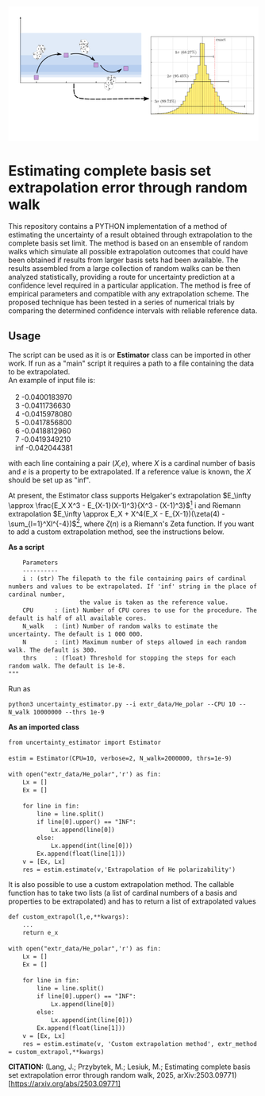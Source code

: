 ![](toc.png?raw=true "Estimating complete basis set extrapolation error through random walk")

<h1>Estimating complete basis set extrapolation error through random walk</h1>

This repository contains a PYTHON implementation of a method of estimating the uncertainty of a result obtained through extrapolation to the complete basis set limit.
The method is based on an ensemble of random walks which simulate all possible extrapolation outcomes that could have been obtained if results from larger basis sets had been available.
The results assembled from a large collection of random walks can be then analyzed statistically, providing a route for uncertainty prediction at a confidence level required in a particular application.
The method is free of empirical parameters and compatible with any extrapolation scheme. The proposed technique has been tested in a series of numerical trials by comparing the determined confidence intervals with reliable reference data.

<h2>Usage</h2>

The script can be used as it is or <b>Estimator</b> class can be imported in other work.
If run as a "main" script it requires a path to a file containing the data to be extrapolated.<br>
An example of input file is:<br><br>
             &emsp;2    -0.0400183970<br>
             &emsp;3    -0.0411736630<br>
             &emsp;4    -0.0415978080<br>
             &emsp;5    -0.0417856800<br>
             &emsp;6    -0.0418812960<br>
             &emsp;7    -0.0419349210<br>
             &emsp;inf  -0.042044381<br>

with each line containing a pair (<i>X,e</i>), where <i>X</i> is a cardinal number of basis and <i>e</i> is a property to be extrapolated. If a reference value is known, the <i>X</i> should be set up as "inf". 

At present, the Estimator class supports Helgaker's extrapolation $E_\infty \approx \frac{E_X X^3 - E_{X-1}(X-1)^3}{X^3 - (X-1)^3}$[<sup>1</sup>](https://pubs.aip.org/aip/jcp/article/106/23/9639/293509/Basis-set-convergence-of-correlated-calculations) i
and Riemann extrapolation $E_\infty \approx E_X +  X^4(E_X - E_{X-1})(\zeta(4) - \sum_{l=1}^Xl^{-4})$[<sup>2</sup>](https://pubs.acs.org/doi/full/10.1021/acs.jctc.9b00705), where $\zeta(n)$ is a Riemann's Zeta function. If you want to add a custom extrapolation method, see the instructions below.

<b>As a script</b>

        Parameters
        ----------
        i : (str) The filepath to the file containing pairs of cardinal numbers and values to be extrapolated. If 'inf' string in the place of cardinal number, 
                        the value is taken as the reference value.
        CPU      : (int) Number of CPU cores to use for the procedure. The default is half of all available cores.
        N_walk   : (int) Number of random walks to estimate the uncertainty. The default is 1 000 000.
        N        : (int) Maximum number of steps allowed in each random walk. The default is 300.
        thrs     : (float) Threshold for stopping the steps for each random walk. The default is 1e-8.
    """ 

Run as 

````
python3 uncertainty_estimator.py --i extr_data/He_polar --CPU 10 --N_walk 10000000 --thrs 1e-9
````
<b>As an imported class</b>
````{python3}
from uncertainty_estimator import Estimator

estim = Estimator(CPU=10, verbose=2, N_walk=2000000, thrs=1e-9)
    
with open("extr_data/He_polar",'r') as fin:
    Lx = []
    Ex = []

    for line in fin:
        line = line.split()
        if line[0].upper() == "INF":
            Lx.append(line[0])
        else:
            Lx.append(int(line[0]))
        Ex.append(float(line[1]))
    v = [Ex, Lx]
    res = estim.estimate(v,'Extrapolation of He polarizability')
````
It is also possible to use a custom extrapolation method. The callable function has to take two lists (a list of cardinal numbers of a basis and properties to be extrapolated) and has to return a list of extrapolated values
````{python3}
def custom_extrapol(l,e,**kwargs):
    ...
    return e_x
    
with open("extr_data/He_polar",'r') as fin:
    Lx = []
    Ex = []

    for line in fin:
        line = line.split()
        if line[0].upper() == "INF":
            Lx.append(line[0])
        else:
            Lx.append(int(line[0]))
        Ex.append(float(line[1]))
    v = [Ex, Lx]
    res = estim.estimate(v, 'Custom extrapolation method', extr_method = custom_extrapol,**kwargs)
````

<b>CITATION:</b> (Lang, J.; Przybytek, M.; Lesiuk, M.; Estimating complete basis set extrapolation error through random walk, 2025, arXiv:2503.09771)[https://arxiv.org/abs/2503.09771]
         

